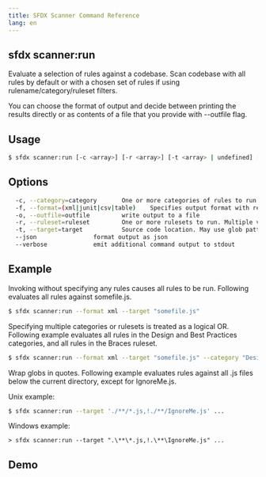 ```yaml
---
title: SFDX Scanner Command Reference
lang: en
---
```


## sfdx scanner:run
Evaluate a selection of rules against a codebase. Scan codebase with all rules by default or with a chosen set of rules if using rulename/category/ruleset filters.

You can choose the format of output and decide between printing the results directly or as contents of a file that you provide with --outfile flag.

## Usage

```bash
$ sfdx scanner:run [-c <array>] [-r <array>] [-t <array> | undefined] [-f xml|junit|csv|table] [-o <string>] [--verbose] [--json]
```
  
## Options

```bash
  -c, --category=category		One or more categories of rules to run. Multiple values can be specified as a comma-separated list.
  -f, --format=(xml|junit|csv|table) 	Specifies output format with results written directly to the console.
  -o, --outfile=outfile			write output to a file
  -r, --ruleset=ruleset			One or more rulesets to run. Multiple values can be specified as a comma-separated list.
  -t, --target=target			Source code location. May use glob patterns. Multiple values can be specified as a comma-separated list
  --json				format output as json
  --verbose				emit additional command output to stdout
```
  
## Example

Invoking without specifying any rules causes all rules to be run. Following evaluates all rules against somefile.js.

```bash
$ sfdx scanner:run --format xml --target "somefile.js"
```

Specifying multiple categories or rulesets is treated as a logical OR. Following example evaluates all rules in the Design and Best Practices categories, and all rules in the Braces ruleset.
```bash
$ sfdx scanner:run --format xml --target "somefile.js" --category "Design,Best Practices" --ruleset "Braces"
```       

Wrap globs in quotes.  Following example evaluates rules against all .js files below the current directory, except for IgnoreMe.js.

Unix example:
```bash    
$ sfdx scanner:run --target './**/*.js,!./**/IgnoreMe.js' ...
````
Windows example: 
```DOS
> sfdx scanner:run --target ".\**\*.js,!.\**\IgnoreMe.js" ...
```

## Demo
